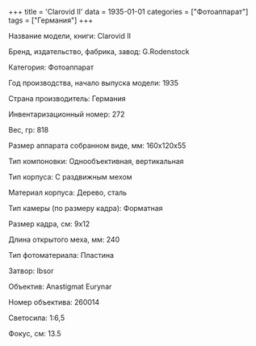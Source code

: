 +++
title = 'Clarovid II'
data = 1935-01-01
categories = ["Фотоаппарат"]
tags = ["Германия"]
+++

Название модели, книги: Clarovid II

Бренд, издательство, фабрика, завод: G.Rodenstock

Категория: Фотоаппарат

Год производства, начало выпуска модели: 1935

Страна производитель: Германия

Инвентаризационный номер: 272

Вес, гр: 818

Размер аппарата  собранном виде, мм: 160x120x55

Тип компоновки: Однообъективная, вертикальная

Тип корпуса: С раздвижным мехом

Материал корпуса: Дерево, сталь

Тип камеры (по размеру кадра): Форматная

Размер кадра, см: 9х12

Длина открытого меха, мм: 240

Тип фотоматериала: Пластина

Затвор: Ibsor

Объектив: Anastigmat Eurynar

Номер объектива: 260014

Светосила: 1:6,5

Фокус, см: 13.5

